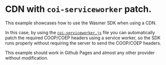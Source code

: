 # CDN with `coi-serviceworker` patch.

This example showcases how to use the Wasmer SDK when using a CDN.

In this case, by using the [`coi-serviceworker.js`](./coi-serviceworker.js) file you can automatically patch the required
COOP/COEP headers using a service worker, so the SDK runs properly without requiring the server to send
the COOP/COEP headers.

This example should work in Github Pages and almost any other provider without modification.
